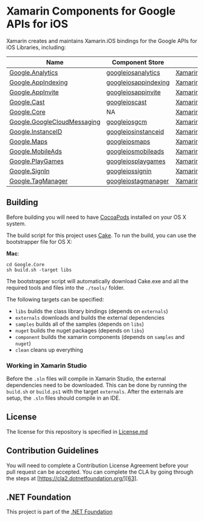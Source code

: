 # Xamarin Components for Google APIs for iOS

Xamarin creates and maintains Xamarin.iOS bindings for the Google APIs for iOS Libraries, including:

| Name                             | Component Store            | NuGet                                         |
|----------------------------------|----------------------------|-----------------------------------------------|
| [Google.Analytics][1]            | [googleiosanalytics][21]   | [Xamarin.Google.iOS.Analytics][41]            |
| [Google.AppIndexing][2]          | [googleiosappindexing][22] | [Xamarin.Google.iOS.AppIndexing][42]          |
| [Google.AppInvite][3]            | [googleiosappinvite][23]   | [Xamarin.Google.iOS.AppInvite][43]            |
| [Google.Cast][4]                 | [googleioscast][24]        | [Xamarin.Google.iOS.Cast][44]                 |
| [Google.Core][5]                 | NA                         | [Xamarin.Google.iOS.Core][45]                 |
| [Google.GoogleCloudMessaging][6] | [googleiosgcm][26]         | [Xamarin.Google.iOS.GoogleCloudMessaging][46] |
| [Google.InstanceID][7]           | [googleiosinstanceid][27]  | [Xamarin.Google.iOS.InstanceID][47]           |
| [Google.Maps][8]                 | [googleiosmaps][28]        | [Xamarin.Google.iOS.Maps][48]                 |
| [Google.MobileAds][9]            | [googleiosmobileads][29]   | [Xamarin.Google.iOS.MobileAds][49]            |
| [Google.PlayGames][10]           | [googleiosplaygames][30]   | [Xamarin.Google.iOS.PlayGames][50]            |
| [Google.SignIn][11]              | [googleiossignin][31]      | [Xamarin.Google.iOS.SignIn][51]               |
| [Google.TagManager][12]          | [googleiostagmanager][32]  | [Xamarin.Google.iOS.TagManager][52]           |



## Building

Before building you will need to have [CocoaPods][61] installed on your OS X system.

The build script for this project uses [Cake][62].  To run the build, you can use the bootstrapper file for OS X:

**Mac**:

```
cd Google.Core
sh build.sh -target libs
```

The bootstrapper script will automatically download Cake.exe and all the required tools and files into the `./tools/` folder.

The following targets can be specified:

 - `libs` builds the class library bindings (depends on `externals`)
 - `externals` downloads and builds the external dependencies
 - `samples` builds all of the samples (depends on `libs`)
 - `nuget` builds the nuget packages (depends on `libs`)
 - `component` builds the xamarin components (depends on `samples` and `nuget`)
 - `clean` cleans up everything


### Working in Xamarin Studio

Before the `.sln` files will compile in Xamarin Studio, the external dependencies need to be downloaded.  This can be done by running the `build.sh` or `build.ps1` with the target `externals`.  After the externals are setup, the `.sln` files should compile in an IDE.


## License

The license for this repository is specified in 
[License.md](License.md)

## Contribution Guidelines

You will need to complete a Contribution License Agreement before your pull request can be accepted. You can complete the CLA by going through the steps at [https://cla2.dotnetfoundation.org/][63].

## .NET Foundation
This project is part of the [.NET Foundation][64]


[1]: Google.Analytics
[2]: Google.AppIndexing
[3]: Google.AppInvite
[4]: Google.Cast
[5]: Google.Core
[6]: Google.GoogleCloudMessaging
[7]: Google.InstanceID
[8]: Google.Maps
[9]: Google.MobileAds
[10]: Google.PlayGames
[11]: Google.SignIn
[12]: Google.TagManager

[21]: https://components.xamarin.com/view/googleiosanalytics
[22]: https://components.xamarin.com/view/googleiosappindexing
[23]: https://components.xamarin.com/view/googleiosappinvite
[24]: https://components.xamarin.com/view/googleioscast
[26]: https://components.xamarin.com/view/googleiosgcm
[27]: https://components.xamarin.com/view/googleiosinstanceid
[28]: https://components.xamarin.com/view/googleiosmaps
[29]: https://components.xamarin.com/view/googleiosmobileads
[30]: https://components.xamarin.com/view/googleiosplaygames
[31]: https://components.xamarin.com/view/googleiossignin
[32]: https://components.xamarin.com/view/googleiostagmanager

[41]: https://www.nuget.org/packages/Xamarin.Google.iOS.Analytics/
[42]: https://www.nuget.org/packages/Xamarin.Google.iOS.AppIndexing/
[43]: https://www.nuget.org/packages/Xamarin.Google.iOS.AppInvite/
[44]: https://www.nuget.org/packages/Xamarin.Google.iOS.Cast/
[45]: https://www.nuget.org/packages/Xamarin.Google.iOS.Core/
[46]: https://www.nuget.org/packages/Xamarin.Google.iOS.GoogleCloudMessaging/
[47]: https://www.nuget.org/packages/Xamarin.Google.iOS.InstanceID/
[48]: https://www.nuget.org/packages/Xamarin.Google.iOS.Maps/
[49]: https://www.nuget.org/packages/Xamarin.Google.iOS.MobileAds/
[50]: https://www.nuget.org/packages/Xamarin.Google.iOS.PlayGames/
[51]: https://www.nuget.org/packages/Xamarin.Google.iOS.SignIn/
[52]: https://www.nuget.org/packages/Xamarin.Google.iOS.TagManager/

[61]: https://cocoapods.org/
[62]: http://cakebuild.net
[63]: https://cla2.dotnetfoundation.org/
[64]:http://www.dotnetfoundation.org/projects

